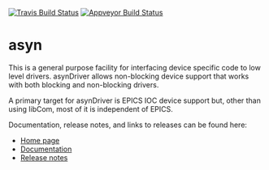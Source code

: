 [![Travis Build Status](https://travis-ci.org/epics-modules/asyn.svg?branch=master)](https://travis-ci.org/epics-modules/asyn)
[![Appveyor Build Status](https://ci.appveyor.com/api/projects/status/github/epics-modules/asyn?branch=master&svg=true)](https://ci.appveyor.com/project/MarkRivers/asyn)

asyn
====
This is a general purpose facility for interfacing device specific
code to low level drivers. asynDriver allows non-blocking device support that works
with both blocking and non-blocking drivers.

A primary target for asynDriver is EPICS IOC device support but, other than using
libCom, most of it is independent of EPICS.

Documentation, release notes, and links to releases can be found here:
* [Home page](https://epics-modules.github.io/master/asyn)
* [Documentation](https://htmlpreview.github.io/?https://github.com/epics-modules/asyn/blob/master/documentation/asynDriver.html)
* [Release notes](https://htmlpreview.github.io/?https://github.com/epics-modules/asyn/blob/master/documentation/RELEASE_NOTES.html)
